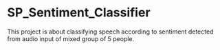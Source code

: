 # SP_Sentiment_Classifier
This project is about classifying speech according to sentiment detected from audio input of mixed group of 5 people.
